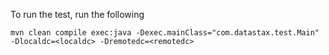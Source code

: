 To run the test, run the following
```
mvn clean compile exec:java -Dexec.mainClass="com.datastax.test.Main" -Dlocaldc=<localdc> -Dremotedc=<remotedc>
```
